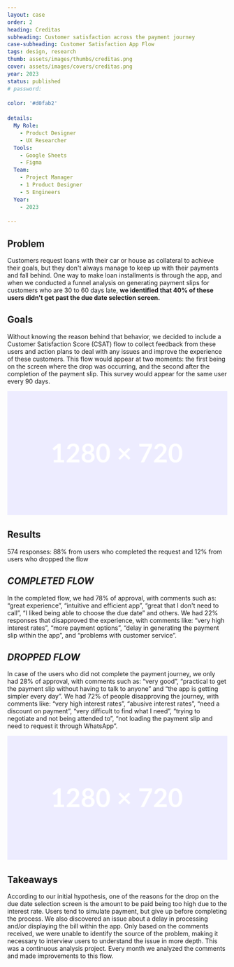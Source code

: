 ```yaml
---
layout: case
order: 2
heading: Creditas
subheading: Customer satisfaction across the payment journey
case-subheading: Customer Satisfaction App Flow
tags: design, research
thumb: assets/images/thumbs/creditas.png
cover: assets/images/covers/creditas.png
year: 2023
status: published
# password: 

color: '#d0fab2'

details:
  My Role:
    - Product Designer
    - UX Researcher
  Tools:
    - Google Sheets
    - Figma
  Team:
    - Project Manager
    - 1 Product Designer
    - 5 Engineers
  Year:
    - 2023

---
```


## Problem
Customers request loans with their car or house as collateral to achieve their goals, but they don't always manage to keep up with their payments and fall behind.
One way to make loan installments is through the app, and when we conducted a funnel analysis on generating payment slips for customers who are 30 to 60 days late, **we identified that 40% of these users didn't get past the due date selection screen.**

## Goals
Without knowing the reason behind that behavior, we decided to include a Customer Satisfaction Score (CSAT) flow to collect feedback from these users and action plans to deal with any issues and improve the experience of these customers.
This flow would appear at two moments: the first being on the screen where the drop was occurring, and the second after the completion of the payment slip. This survey would appear for the same user every 90 days.

![Alt here](../assets/images/cases/placeholder.svg "Caption here")

## Results
574 responses: 88% from users who completed the request and 12% from users who dropped the flow

## *COMPLETED FLOW* 
In the completed flow, we had 78% of approval, with comments such as: “great experience”, “intuitive and efficient app”, “great that I don't need to call”, “I liked being able to choose the due date” and others.
We had 22% responses that disapproved the experience, with comments like: “very high interest rates”, “more payment options”, “delay in generating the payment slip within the app”, and “problems with customer service”.

## *DROPPED FLOW*
In case of the users who did not complete the payment journey, we only had 28% of approval, with comments such as: “very good”, “practical to get the payment slip without having to talk to anyone” and “the app is getting simpler every day”.
We had 72% of people disapproving the journey, with comments like: “very high interest rates”, “abusive interest rates”, “need a discount on payment”, “very difficult to find what I need”, “trying to negotiate and not being attended to”, “not loading the payment slip and need to request it through WhatsApp”. 

![Alt here](../assets/images/cases/placeholder.svg "Caption here")

## Takeaways
According to our initial hypothesis, one of the reasons for the drop on the due date selection screen is the amount to be paid being too high due to the interest rate. Users tend to simulate payment, but give up before completing the process.
We also discovered an issue about a delay in processing and/or displaying the bill within the app. Only based on the comments received, we were unable to identify the source of the problem, making it necessary to interview users to understand the issue in more depth.
This was a continuous analysis project. Every month we analyzed the comments and made improvements to this flow.